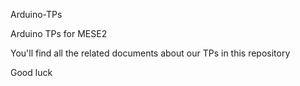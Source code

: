 Arduino-TPs

Arduino TPs for MESE2

You'll find all the related documents about our TPs in this repository

Good luck
